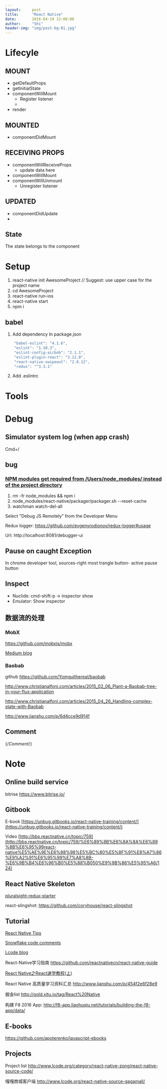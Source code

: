 ```yaml
---
layout:     post
title:      "React Native"
date:       2016-04-19 12:00:00
author:     "Shi"
header-img: "img/post-bg-01.jpg"
---
```


# Lifecyle

## MOUNT
- getDefaultProps
- getInitialState
- componentWillMount
  - Register listener
  - 
- render

## MOUNTED
- componentDidMount

## RECEIVING PROPS
- componentWillReceiveProps
  - update data here
- componentWillMount
- componentWillUnmount
  - Unregister listener

## UPDATED
- componentDidUpdate
- 

## State 
The state belongs to the component




# Setup

1. react-native init AwesomeProject // Suggest: use upper case for the project name 
2. cd AwesomeProject
3. react-native run-ios
4. react-native start
5. npm i

## babel
1. Add dependency In package.json

```javascript
    "babel-eslint": "4.1.6",
    "eslint": "1.10.3",
    "eslint-config-airbnb": "2.1.1",
    "eslint-plugin-react": "3.12.0",
    "react-native-swipeout": "2.0.12",
    "redux": "^3.3.1"
```
2. Add .eslintrc

# Tools

# Debug
## Simulator system log (when app crash)
Cmd+/

## bug 

### [NPM modules get required from /Users/node_modules/ instead of the project directory](https://github.com/facebook/react-native/issues/4968)

1. rm -fr node_modules && npm i
2. node_modules/react-native/packager/packager.sh --reset-cache
3. watchman watch-del-all

Select "Debug JS Remotely" from the Developer Menu
 
Redux logger: https://github.com/evgenyrodionov/redux-logger#usage

Url: http://localhost:8081/debugger-ui

## Pause on caught Exception

In chrome developer tool, sources-right most trangle button- active pause button

## Inspect
- Nuclide: cmd-shift-p -> inspector show 
- Emulator: Show inspector


## 数据流的处理

### MobX

https://github.com/mobxjs/mobx

[Medium blog](https://medium.com/@dabit3/react-native-with-mobx-getting-started-ba7e18d8ff44#.elp9693qk)

### Baobab 

github https://github.com/Yomguithereal/baobab

http://www.christianalfoni.com/articles/2015_02_06_Plant-a-Baobab-tree-in-your-flux-application

http://www.christianalfoni.com/articles/2015_04_26_Handling-complex-state-with-Baobab

http://www.jianshu.com/p/6d4cce9d914f 

## Comment

  {/*Comment*/}

# Note

## Online build service

bitrise https://www.bitrise.io/

## Gitbook
E-book [https://unbug.gitbooks.io/react-native-training/content/](https://unbug.gitbooks.io/react-native-training/content/)

Video [http://bbs.reactnative.cn/topic/759](http://bbs.reactnative.cn/topic/759/%E6%89%8B%E6%8A%8A%E6%89%8B%E6%95%99react-native%E5%AE%9E%E6%88%98%E5%BC%80%E5%8F%91%E8%A7%86%E9%A2%91%E6%95%99%E7%A8%8B-%E6%9B%B4%E6%96%B0%E5%88%B050%E9%9B%86%E5%95%A6/124)

## React Native Skeleton

[pluralsight-redux-starter](https://github.com/coryhouse/pluralsight-redux-starter)

react-slingshot: https://github.com/coryhouse/react-slingshot

## Tutorial

[React Native Tips](https://github.com/JackPu/react-native-tips)

[Snowflake code comments](http://bartonhammond.github.io/snowflake/containers/Main.js.html)

[Lcode blog](http://www.lcode.org/)

React-Native学习指南 https://github.com/reactnativecn/react-native-guide
 
[React Native之React速学教程(上)](https://github.com/crazycodeboy/RNStudyNotes/blob/master/React%20Native%E4%B9%8BReact%E9%80%9F%E5%AD%A6%E6%95%99%E7%A8%8B/React%20Native%E4%B9%8BReact%E9%80%9F%E5%AD%A6%E6%95%99%E7%A8%8B%20(%E4%B8%8A).md)

React Native 高质量学习资料汇总 http://www.jianshu.com/p/454f2e6f28e9

掘金list http://gold.xitu.io/tag/React%20Native

构建 F8 2016 App: http://f8-app.liaohuqiu.net/tutorials/building-the-f8-app/data/

## E-books
https://github.com/apoterenko/javascript-ebooks

## Projects

Project list http://www.lcode.org/category/react-native-zong/react-native-source-code/

嘎嘎商城客户端 http://www.lcode.org/react-native-source-gagamall/

